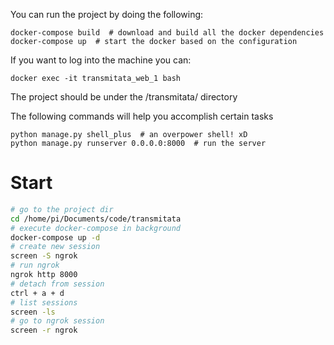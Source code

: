 You can run the project by doing the following:

    docker-compose build  # download and build all the docker dependencies
    docker-compose up  # start the docker based on the configuration

If you want to log into the machine you can:

    docker exec -it transmitata_web_1 bash

The project should be under the /transmitata/ directory

The following commands will help you accomplish certain tasks

    python manage.py shell_plus  # an overpower shell! xD
    python manage.py runserver 0.0.0.0:8000  # run the server

# Start

```bash
# go to the project dir
cd /home/pi/Documents/code/transmitata
# execute docker-compose in background
docker-compose up -d
# create new session 
screen -S ngrok
# run ngrok
ngrok http 8000
# detach from session
ctrl + a + d
# list sessions
screen -ls
# go to ngrok session
screen -r ngrok 
```
